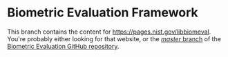 Biometric Evaluation Framework
==============================

This branch contains the content for https://pages.nist.gov/libbiomeval. You're
probably either looking for that website, or the
[_master_ branch](https://github.com/usnistgov/libbiomeval/tree/master) of the
[Biometric Evaluation GitHub repository][1].

[1]: https://github.com/usnistgov/libbiomeval
